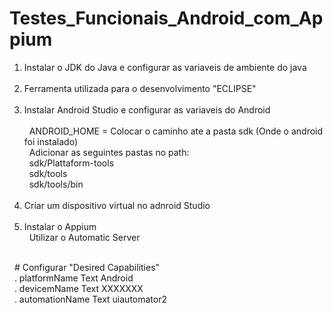 # Testes_Funcionais_Android_com_Appium

1) Instalar o JDK do Java e configurar as variaveis de ambiente do java <br> <br>
2) Ferramenta utilizada para o desenvolvimento "ECLIPSE"<br> <br>
3) Instalar Android Studio e configurar as variaveis do Android<br> <br>
&nbsp;&nbsp;ANDROID_HOME = Colocar o caminho ate a pasta sdk (Onde o android foi instalado) <br>
&nbsp;&nbsp;Adicionar as seguintes pastas no path: <br>
&nbsp;&nbsp;sdk/Plattaform-tools <br>
&nbsp;&nbsp;sdk/tools <br>
&nbsp;&nbsp;sdk/tools/bin <br> <br>
4) Criar um dispositivo virtual no adnroid Studio <br> <br>
5) Instalar o Appium <br>
&nbsp;&nbsp;Utilizar o Automatic Server <br>
<br>
&nbsp;&nbsp;# Configurar "Desired Capabilities" <br>
&nbsp;&nbsp;. platformName   Text Android <br>
&nbsp;&nbsp;. devicemName    Text XXXXXXX <br>
&nbsp;&nbsp;. automationName Text uiautomator2 <br>
